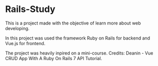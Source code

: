 # Rails-Study

This is a project made with the objective of learn more about web developing.

In this project was used the framework Ruby on Rails for backend and Vue.js for frontend.

The project was heavily inpired on a mini-course.
Credits: Deanin - Vue CRUD App With A Ruby On Rails 7 API Tutorial.
